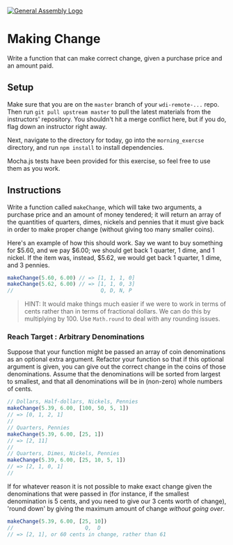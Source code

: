 [![General Assembly Logo](https://camo.githubusercontent.com/1a91b05b8f4d44b5bbfb83abac2b0996d8e26c92/687474703a2f2f692e696d6775722e636f6d2f6b6538555354712e706e67)](https://generalassemb.ly/education/web-development-immersive)

# Making Change

Write a function that can make correct change, given a purchase price and an
amount paid.

## Setup

Make sure that you are on the `master` branch of your `wdi-remote-...` repo.
Then run `git pull upstream master` to pull the latest materials from the
instructors' repository. You shouldn't hit a merge conflict here, but if you do,
flag down an instructor right away.

Next, navigate to the directory for today, go into the `morning_exercse`
directory, and run `npm install` to install dependencies.

Mocha.js tests have been provided for this exercise, so feel free to use them
as you work.

## Instructions

Write a function called `makeChange`, which will take two arguments,
a purchase price and an amount of money tendered; it will return an array of the
quantities of quarters, dimes, nickels and pennies that it must give back
in order to make proper change (without giving too many smaller coins).

Here's an example of how this should work.
Say we want to buy something for $5.60, and we pay $6.00;
we should get back 1 quarter, 1 dime, and 1 nickel. If the item was, instead,
$5.62, we would get back 1 quarter, 1 dime, and 3 pennies.

```js
makeChange(5.60, 6.00) // => [1, 1, 1, 0]
makeChange(5.62, 6.00) // => [1, 1, 0, 3]
//                            Q, D, N, P
```

> HINT: It would make things much easier if we were to work in terms of cents
> rather than in terms of fractional dollars. We can do this by multiplying by
> 100. Use `Math.round` to deal with any rounding issues.

### Reach Target : Arbitrary Denominations

Suppose that your function might be passed an array of coin denominations as an
optional extra argument. Refactor your function so that if this optional
argument is given, you can give out the correct change in the coins of those
denominations. Assume that the denominations will be sorted from largest to
smallest, and that all denominations will be in (non-zero) whole numbers of
cents.

```js
// Dollars, Half-dollars, Nickels, Pennies
makeChange(5.39, 6.00, [100, 50, 5, 1])
// => [0, 1, 2, 1]
//
// Quarters, Pennies
makeChange(5.39, 6.00, [25, 1])
// => [2, 11]
//
// Quarters, Dimes, Nickels, Pennies
makeChange(5.39, 6.00, [25, 10, 5, 1])
// => [2, 1, 0, 1]
//
```

If for whatever reason it is not possible to make exact change given the
denominations that were passed in (for instance, if the smallest denomination
is 5 cents, and you need to give our 3 cents worth of change), 'round down' by
giving the maximum amount of change _without going over_.

```js
makeChange(5.39, 6.00, [25, 10])
//                       Q,  D
// => [2, 1], or 60 cents in change, rather than 61
```
